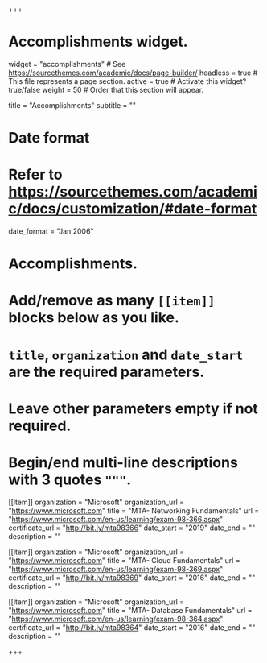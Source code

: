 +++
# Accomplishments widget.
widget = "accomplishments"  # See https://sourcethemes.com/academic/docs/page-builder/
headless = true  # This file represents a page section.
active = true  # Activate this widget? true/false
weight = 50  # Order that this section will appear.

title = "Accomplish&shy;ments"
subtitle = ""

# Date format
#   Refer to https://sourcethemes.com/academic/docs/customization/#date-format
date_format = "Jan 2006"

# Accomplishments.
#   Add/remove as many `[[item]]` blocks below as you like.
#   `title`, `organization` and `date_start` are the required parameters.
#   Leave other parameters empty if not required.
#   Begin/end multi-line descriptions with 3 quotes `"""`.

[[item]]
  organization = "Microsoft"
  organization_url = "https://www.microsoft.com"
  title = "MTA- Networking Fundamentals"
  url = "https://www.microsoft.com/en-us/learning/exam-98-366.aspx"
  certificate_url = "http://bit.ly/mta98366"
  date_start = "2019"
  date_end = ""
  description = ""

[[item]]
  organization = "Microsoft"
  organization_url = "https://www.microsoft.com"
  title = "MTA- Cloud Fundamentals"
  url = "https://www.microsoft.com/en-us/learning/exam-98-369.aspx"
  certificate_url = "http://bit.ly/mta98369"
  date_start = "2016"
  date_end = ""
  description = ""
  
[[item]]
  organization = "Microsoft"
  organization_url = "https://www.microsoft.com"
  title = "MTA- Database Fundamentals"
  url = "https://www.microsoft.com/en-us/learning/exam-98-364.aspx"
  certificate_url = "http://bit.ly/mta98364"
  date_start = "2016"
  date_end = ""
  description = ""

+++
